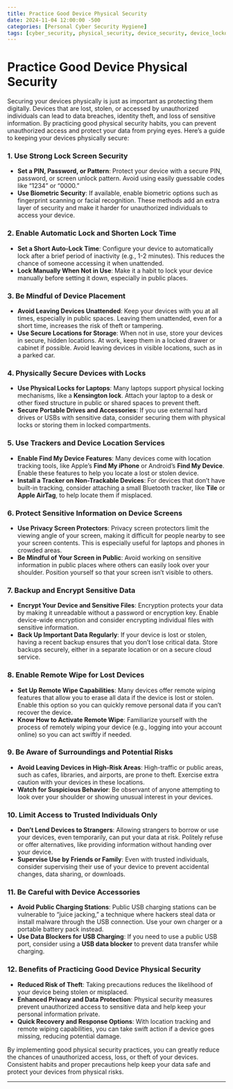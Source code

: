 ```yaml
---
title: Practice Good Device Physical Security
date: 2024-11-04 12:00:00 -500
categories: [Personal Cyber Security Hygiene]
tags: [cyber_security, physical_security, device_security, device_lockout, encryption]
---
```


# Practice Good Device Physical Security

Securing your devices physically is just as important as protecting them digitally. Devices that are lost, stolen, or accessed by unauthorized individuals can lead to data breaches, identity theft, and loss of sensitive information. By practicing good physical security habits, you can prevent unauthorized access and protect your data from prying eyes. Here’s a guide to keeping your devices physically secure:

### 1. Use Strong Lock Screen Security
   - **Set a PIN, Password, or Pattern**: Protect your device with a secure PIN, password, or screen unlock pattern. Avoid using easily guessable codes like “1234” or “0000.”
   - **Use Biometric Security**: If available, enable biometric options such as fingerprint scanning or facial recognition. These methods add an extra layer of security and make it harder for unauthorized individuals to access your device.

### 2. Enable Automatic Lock and Shorten Lock Time
   - **Set a Short Auto-Lock Time**: Configure your device to automatically lock after a brief period of inactivity (e.g., 1-2 minutes). This reduces the chance of someone accessing it when unattended.
   - **Lock Manually When Not in Use**: Make it a habit to lock your device manually before setting it down, especially in public places.

### 3. Be Mindful of Device Placement
   - **Avoid Leaving Devices Unattended**: Keep your devices with you at all times, especially in public spaces. Leaving them unattended, even for a short time, increases the risk of theft or tampering.
   - **Use Secure Locations for Storage**: When not in use, store your devices in secure, hidden locations. At work, keep them in a locked drawer or cabinet if possible. Avoid leaving devices in visible locations, such as in a parked car.

### 4. Physically Secure Devices with Locks
   - **Use Physical Locks for Laptops**: Many laptops support physical locking mechanisms, like a **Kensington lock**. Attach your laptop to a desk or other fixed structure in public or shared spaces to prevent theft.
   - **Secure Portable Drives and Accessories**: If you use external hard drives or USBs with sensitive data, consider securing them with physical locks or storing them in locked compartments.

### 5. Use Trackers and Device Location Services
   - **Enable Find My Device Features**: Many devices come with location tracking tools, like Apple’s **Find My iPhone** or Android’s **Find My Device**. Enable these features to help you locate a lost or stolen device.
   - **Install a Tracker on Non-Trackable Devices**: For devices that don’t have built-in tracking, consider attaching a small Bluetooth tracker, like **Tile** or **Apple AirTag**, to help locate them if misplaced.

### 6. Protect Sensitive Information on Device Screens
   - **Use Privacy Screen Protectors**: Privacy screen protectors limit the viewing angle of your screen, making it difficult for people nearby to see your screen contents. This is especially useful for laptops and phones in crowded areas.
   - **Be Mindful of Your Screen in Public**: Avoid working on sensitive information in public places where others can easily look over your shoulder. Position yourself so that your screen isn’t visible to others.

### 7. Backup and Encrypt Sensitive Data
   - **Encrypt Your Device and Sensitive Files**: Encryption protects your data by making it unreadable without a password or encryption key. Enable device-wide encryption and consider encrypting individual files with sensitive information.
   - **Back Up Important Data Regularly**: If your device is lost or stolen, having a recent backup ensures that you don’t lose critical data. Store backups securely, either in a separate location or on a secure cloud service.

### 8. Enable Remote Wipe for Lost Devices
   - **Set Up Remote Wipe Capabilities**: Many devices offer remote wiping features that allow you to erase all data if the device is lost or stolen. Enable this option so you can quickly remove personal data if you can’t recover the device.
   - **Know How to Activate Remote Wipe**: Familiarize yourself with the process of remotely wiping your device (e.g., logging into your account online) so you can act swiftly if needed.

### 9. Be Aware of Surroundings and Potential Risks
   - **Avoid Leaving Devices in High-Risk Areas**: High-traffic or public areas, such as cafes, libraries, and airports, are prone to theft. Exercise extra caution with your devices in these locations.
   - **Watch for Suspicious Behavior**: Be observant of anyone attempting to look over your shoulder or showing unusual interest in your devices.

### 10. Limit Access to Trusted Individuals Only
   - **Don’t Lend Devices to Strangers**: Allowing strangers to borrow or use your devices, even temporarily, can put your data at risk. Politely refuse or offer alternatives, like providing information without handing over your device.
   - **Supervise Use by Friends or Family**: Even with trusted individuals, consider supervising their use of your device to prevent accidental changes, data sharing, or downloads.

### 11. Be Careful with Device Accessories
   - **Avoid Public Charging Stations**: Public USB charging stations can be vulnerable to “juice jacking,” a technique where hackers steal data or install malware through the USB connection. Use your own charger or a portable battery pack instead.
   - **Use Data Blockers for USB Charging**: If you need to use a public USB port, consider using a **USB data blocker** to prevent data transfer while charging.

### 12. Benefits of Practicing Good Device Physical Security
   - **Reduced Risk of Theft**: Taking precautions reduces the likelihood of your device being stolen or misplaced.
   - **Enhanced Privacy and Data Protection**: Physical security measures prevent unauthorized access to sensitive data and help keep your personal information private.
   - **Quick Recovery and Response Options**: With location tracking and remote wiping capabilities, you can take swift action if a device goes missing, reducing potential damage.

By implementing good physical security practices, you can greatly reduce the chances of unauthorized access, loss, or theft of your devices. Consistent habits and proper precautions help keep your data safe and protect your devices from physical risks.

---